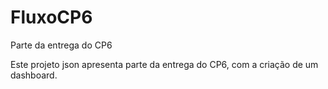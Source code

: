 # FluxoCP6
Parte da entrega do CP6

Este projeto json apresenta parte da entrega do CP6, com a criação de um dashboard.
